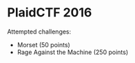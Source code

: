 PlaidCTF 2016
=============

Attempted challenges:

- Morset (50 points)
- Rage Against the Machine (250 points)

